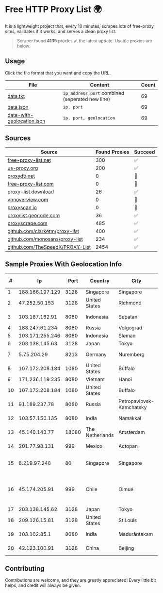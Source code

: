 
# Free HTTP Proxy List 🌍

It is a lightweight project that, every 10 minutes, scrapes lots of free-proxy sites, validates if it works, and serves a clean proxy list.


> Scraper found **4135** proxies at the latest update. Usable proxies are below.

## Usage

Click the file format that you want and copy the URL.


|File|Content|Count|
|----|-------|-----|
|[data.txt](https://raw.githubusercontent.com/themiralay/Proxy-List-World/master/data.txt)|`ip_address:port` combined (seperated new line)|69|
|[data.json](https://raw.githubusercontent.com/themiralay/Proxy-List-World/master/data.json)|`ip, port`|69|
|[data-with-geolocation.json](https://raw.githubusercontent.com/themiralay/Proxy-List-World/master/data-with-geolocation.json)|`ip, port, geolocation`|69|

## Sources

|Source|Found Proxies|Succeed|
|------|-------------|-------|
|[free-proxy-list.net](https://free-proxy-list.net)|300|✅|
|[us-proxy.org](https://www.us-proxy.org)|200|✅|
|[proxydb.net](http://proxydb.net)|0|🚫|
|[free-proxy-list.com](https://free-proxy-list.com/?page=&port=&type%5B%5D=http&type%5B%5D=https&up_time=0&search=Search)|0|🚫|
|[proxy-list.download](https://www.proxy-list.download/HTTP)|26|✅|
|[vpnoverview.com](https://vpnoverview.com/privacy/anonymous-browsing/free-proxy-servers)|0|🚫|
|[proxyscan.io](https://www.proxyscan.io)|0|🚫|
|[proxylist.geonode.com](https://proxylist.geonode.com/api/proxy-list?limit=300&page=1&sort_by=lastChecked&sort_type=desc&protocols=http,https)|36|✅|
|[proxyscrape.com](https://api.proxyscrape.com/v2/?request=displayproxies&protocol=http&timeout=10000&country=all&ssl=all&anonymity=all)|485|✅|
|[github.com/clarketm/proxy-list](https://raw.githubusercontent.com/clarketm/proxy-list/master/proxy-list-raw.txt)|400|✅|
|[github.com/monosans/proxy-list](https://raw.githubusercontent.com/monosans/proxy-list/main/proxies/http.txt)|234|✅|
|[github.com/TheSpeedX/PROXY-List](https://raw.githubusercontent.com/TheSpeedX/PROXY-List/master/http.txt)|2454|✅|


## Sample Proxies With Geolocation Info

|#|Ip|Port|Country|City|Internet Service Provider|
|-|--|----|-------|----|-------------------------|
|1|188.166.197.129|3128|Singapore|Singapore|DigitalOcean, LLC|
|2|47.252.50.153|3128|United States|Richmond|Alibaba Cloud LLC|
|3|103.187.162.91|8080|Indonesia|Sepatan|PT Misqot Sejahtera Indonesia|
|4|188.247.61.234|8080|Russia|Volgograd|Unico network|
|5|103.171.255.246|8080|Indonesia|Sleman|ZKI|
|6|203.138.145.63|3128|Japan|Tokyo|SIMPLEIA|
|7|5.75.204.29|8213|Germany|Nuremberg|Hetzner Online GmbH|
|8|107.172.208.184|1080|United States|Buffalo|HostPapa|
|9|171.236.119.235|8080|Vietnam|Hanoi|Viettel Corporation|
|10|107.172.208.184|1080|United States|Buffalo|HostPapa|
|11|91.189.237.78|8080|Russia|Petropavlovsk-Kamchatsky|InterkamService Ltd|
|12|103.57.150.135|8080|India|Namakkal|Infonet Comm Enterprises|
|13|45.140.143.77|18080|The Netherlands|Amsterdam|RoyaleHosting BV|
|14|201.77.98.131|999|Mexico|Actopan|Hulux Telecomunicaciones|
|15|8.219.97.248|80|Singapore|Singapore|Alibaba Cloud (Singapore) Private Limited|
|16|45.174.205.91|999|Chile|Olmué|SERVICIOS INFORMÁTICOS IGNACIO LIZANA CARREÑO E.I.R.L(INALTEC).|
|17|203.138.145.62|3128|Japan|Tokyo|SIMPLEIA|
|18|209.126.15.81|3128|United States|St Louis|Nubes, LLC|
|19|103.102.85.1|8080|India|Madurāntakam|Amigos Broadband Pvt Ltd|
|20|42.123.100.91|3128|China|Beijing|Cloud Computing Corporation|



## Contributing

Contributions are welcome, and they are greatly appreciated! Every
little bit helps, and credit will always be given.

